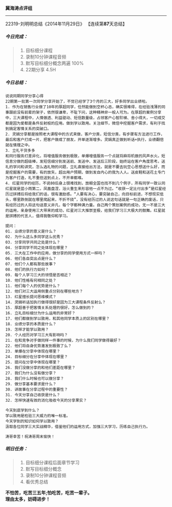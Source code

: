**冀海涛点评组**

------

22319-刘明明总结《2014年11月29日》
【连续第**87**天总结】

##### __今日完成：__
>1. 目标细分课程
>2. 录制10分钟课程音频
>3. 默写目标细分概念两遍 100%
>4. 22期分享 4.5H

##### __今日总结：__
	说说同期同学分享心得
	22期第一批第一次同学分享开始了，不觉已经学了3个月的三大，好多同学出业绩啦。
	1. 作为在销售行业做了10年的厚超同学，任然能做到空杯心态，确实很难得，在经验浅薄的同事跟前没有前辈的架子，依然很谦卑，不耻下问，这种精神非一般人可为。在厚超的案例分享中，三大课程中，人情做透、利益驱动、短信数量级，占领客户心智阶梯、舍小得大，一切成交都是因为爱都是条件反射般的应用。做到学以致用。关注细节，微信中挖掘客户需求，有利于找到搞定客情关系的突破口。
	2. 灵娟分享都是按照老大课程中的方式来做，客户分类，短信分类，有步骤有方法进行工作，最后和客户打成一片，把客户做成了朋友，开单逐渐增多。灵娟真正做到听话+执行，业绩翻倍就在情理之中。
	3. 立礼干货多多
	和同行服务打差异化，将增值服务做到极致，单爆增值服务一个点就将麻将机做的风声水火。短信息分做的超级棒，发短信细分到发送前、发送中、发送后三阶段，始终站在客户角度思考。送礼的学问和讲究，怎么选礼物的问题，立礼直接给出方法，就是不要去玩空心思想送什么好，而是挖掘客户的需要，有的放矢，超出用户预期，做到发自内心的我为人人。送皮鞋和送花土专门为客户打造，礼不重但送到点上，不开单都难。
	4. 红星同学的经历，不说80后身上很难找到，放眼全国也找不到几个例子，所有同学一致认同红星就是蓝小雨第二，凤凰盘涅，浴火重生来形容他一点不为过。“收获一定比付出多”是红星经历过拼搏后将给我们的话，很有激励感。“人要有决心，要突破自己，向目标前进，不想现实低头，哪里跌倒就在哪里爬起来，不折不挠”，没有经历过的人说这句话就是一句正确的废话，只有经历过的人将这句话意义非凡，每个字都种满力量。自己两个策划案例的成功，无一不是三大的运用，亲身使用三大带来的成功，红星对三大推崇至极，给我们学习三大极大的鼓舞。红星就是拼搏的代言人，值得我敬仰和学习。
	
	提问：
	01. 业绩分享的意义是什么？
	02. 为什么这么多同学这么优秀？
	03. 分享同学共同之处是什么？
	04. 分享同学不同之处体现在哪里？
	05. 三大在工作中的应用，做分享的同学使用方式一样吗？
	06. 他们各自突出点是什么？
	07. 他们个人都有那些故事？
	08. 他们的执行力如何？
	09. 每个人学习三大的领悟是否相近？
	10. 他们性格有何相同之处？
	11. 他们每个人的优势是什么？
	12. 他们对三大运用侧重点分别在哪些地方？
	13. 红星擅长提问思维模式？
	14. 灵娟听话加执行做得很好是因为三大课程条件反射么？
	15. 厚超善于把客情关系处理的很好，怎么做到的？
	16. 立礼目标细分为什么运用的非常好？
	17. 他们都做到学以致用，和其他同学本质上的区别在哪里？
	18. 业绩分享的本质是什么？
	19. 怎样才能学以致用？
	20. 个人经历对学习三大有影响吗？
	21. 在和竞争对手做同样一件事的时候，为什么我们同学做得最好？
	22. 他们将自身优势激发到极致了么？
	23. 单爆在分享中体现在哪里？
	24. 目标细分在分享中体现在哪里？
	25. 提问在分享中体现在哪里？
	26. 我们没做分享的和他们差距在哪里？
	27. 我们为什么没有做分享？
	28. 我们什么时候也可以做分享？
	29. 做分享基本要求是什么？
	30. 讲故事在分享过程中的重要性？
	31. 今天分享自己收获是什么？
	32. 怎样快速有效的消化吸收今天的分享果实？
	
	今天到底学到什么？
	学以致用是检验三大威力的唯一标准。
    今天学到的知识如何学以致用？
	汲取各位同学三大实战精华，借鉴他们的运用方式，加强三大学习，历练自己执行力。
	
    涛哥幸苦！祝涛哥周末愉快！
##### __明日任务：__
>1. 目标细分课程后面章节学习
>2. 默写目标细分概念
>3. 录制10分钟课程音频
>4. 看优秀总结

**不怕苦，吃苦三五年;怕吃苦，吃苦一辈子。**  
**理由太多，妨碍进步！**